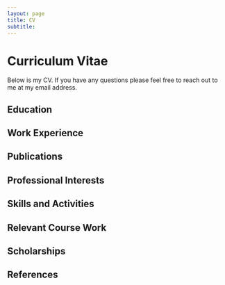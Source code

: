 ```yaml
---
layout: page
title: CV
subtitle: 
---
```


# Curriculum Vitae
Below is my CV. If you have any questions please feel free to reach out to me at my email address.

## Education

## Work Experience

## Publications

## Professional Interests

## Skills and Activities

## Relevant Course Work

## Scholarships

## References
